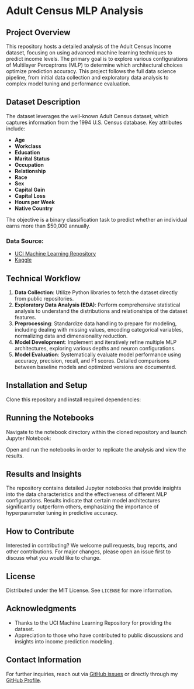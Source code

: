 # Adult Census MLP Analysis

## Project Overview
This repository hosts a detailed analysis of the Adult Census Income dataset, focusing on using advanced machine learning techniques to predict income levels. The primary goal is to explore various configurations of Multilayer Perceptrons (MLP) to determine which architectural choices optimize prediction accuracy. This project follows the full data science pipeline, from initial data collection and exploratory data analysis to complex model tuning and performance evaluation.

## Dataset Description
The dataset leverages the well-known Adult Census dataset, which captures information from the 1994 U.S. Census database. Key attributes include:

- **Age**
- **Workclass**
- **Education**
- **Marital Status**
- **Occupation**
- **Relationship**
- **Race**
- **Sex**
- **Capital Gain**
- **Capital Loss**
- **Hours per Week**
- **Native Country**

The objective is a binary classification task to predict whether an individual earns more than $50,000 annually.

### Data Source:
- [UCI Machine Learning Repository](https://archive.ics.uci.edu/ml/datasets/adult)
- [Kaggle](https://www.kaggle.com/uciml/adult-census-income)

## Technical Workflow
1. **Data Collection**: Utilize Python libraries to fetch the dataset directly from public repositories.
2. **Exploratory Data Analysis (EDA)**: Perform comprehensive statistical analysis to understand the distributions and relationships of the dataset features.
3. **Preprocessing**: Standardize data handling to prepare for modeling, including dealing with missing values, encoding categorical variables, normalizing data and dimensionality reduction.
4. **Model Development**: Implement and iteratively refine multiple MLP architectures, exploring various depths and neuron configurations.
5. **Model Evaluation**: Systematically evaluate model performance using accuracy, precision, recall, and F1 scores. Detailed comparisons between baseline models and optimized versions are documented.

## Installation and Setup
Clone this repository and install required dependencies:

## Running the Notebooks
Navigate to the notebook directory within the cloned repository and launch Jupyter Notebook:

Open and run the notebooks in order to replicate the analysis and view the results.

## Results and Insights
The repository contains detailed Jupyter notebooks that provide insights into the data characteristics and the effectiveness of different MLP configurations. Results indicate that certain model architectures significantly outperform others, emphasizing the importance of hyperparameter tuning in predictive accuracy.

## How to Contribute
Interested in contributing? We welcome pull requests, bug reports, and other contributions. For major changes, please open an issue first to discuss what you would like to change.

## License
Distributed under the MIT License. See `LICENSE` for more information.

## Acknowledgments
- Thanks to the UCI Machine Learning Repository for providing the dataset.
- Appreciation to those who have contributed to public discussions and insights into income prediction modeling.

## Contact Information
For further inquiries, reach out via [GitHub issues](https://github.com/MarioCaushi/Adult-Census-MLP-Analysis/issues) or directly through my [GitHub Profile](https://github.com/MarioCaushi).
